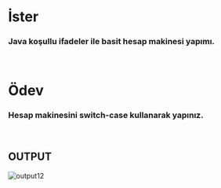 # İster
### Java koşullu ifadeler ile basit hesap makinesi yapımı.

<br/>

# Ödev
### Hesap makinesini switch-case kullanarak yapınız.

<br/>

## **OUTPUT**
![output12](https://user-images.githubusercontent.com/74976052/131745930-7d9f857a-17c7-4d5f-aa24-2a8f80c00aa0.png)